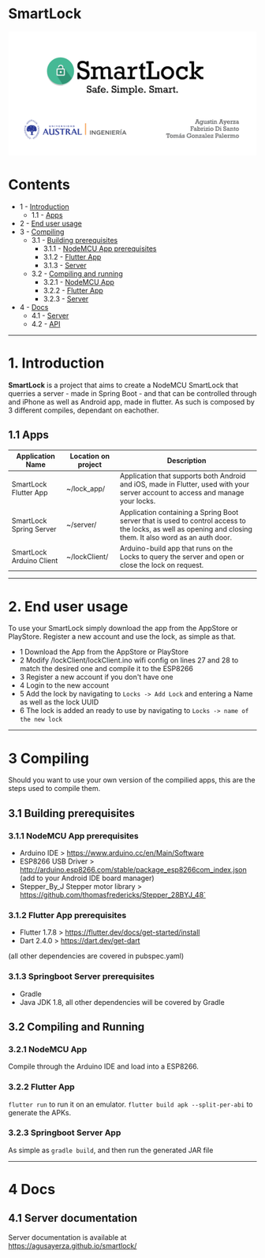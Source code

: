 # SmartLock
![Alt text](repo-graph.png "Title")
# Contents
- 1 - [Introduction](#1-introduction)
  - 1.1 - [Apps](#11-apps)
- 2 - [End user usage](#2-end-user-usage)
- 3 - [Compiling](#3-compiling)
  - 3.1 - [Building prerequisites](#31-building-prerequisites)
    - 3.1.1 - [NodeMCU App prerequisites](#311-nodemcu-app-prerequisites)
    - 3.1.2 - [Flutter App](#312-flutter-app-prerequisites)
    - 3.1.3 - [Server](#313-springboot-server-prerequisites)
  - 3.2 - [Compiling and running](#32-compiling-and-running)
    - 3.2.1 - [NodeMCU App](#321-nodemcu-app)
    - 3.2.2 - [Flutter App](#322-flutter-app)
    - 3.2.3 - [Server](#323-springboot-server-app)
- 4 - [Docs](#4docs)
  - 4.1 - [Server](#41-server-documentation)
  - 4.2 - [API](#42-server-api-documentation)
 
---

# 1. Introduction
**SmartLock** is a project that aims to create a NodeMCU SmartLock that querries a server - made in Spring Boot - and that can be controlled through and iPhone as well as Android app, made in flutter. As such is composed by 3 different compiles, dependant on eachother.
## 1.1 Apps
| Application Name         | Location on project | Description                                                                                                                                                 |
|--------------------------|---------------------|-------------------------------------------------------------------------------------------------------------------------------------------------------------|
| SmartLock Flutter App    | ~/lock_app/         | Application that supports both Android and iOS, made in Flutter, used with your server account to access and manage your locks.                             |
| SmartLock Spring Server  | ~/server/           | Application containing a Spring Boot server that is used to control access to the locks, as well as opening and closing them. It also word as an auth door. |
| SmartLock Arduino Client | ~/lockClient/       | Arduino-build app that runs on the Locks to query the server and open or close the lock on request.                                                         |

---

# 2. End user usage

To use your SmartLock simply download the app from the AppStore or PlayStore. Register a new account and use the lock, as simple as that.
- 1 Download the App from the AppStore or PlayStore
- 2 Modify /lockClient/lockClient.ino wifi config on lines 27 and 28 to match the desired one and compile it to the ESP8266
- 3 Register a new account if you don't have one
- 4 Login to the new account
- 5 Add the lock by navigating to `Locks -> Add Lock` and entering a Name as well as the lock UUID
- 6 The lock is added an ready to use by navigating to `Locks -> name of the new lock`
 ---
# 3 Compiling

Should you want to use your own version of the compilied apps, this are the steps used to compile them.

## 3.1 Building prerequisites
### 3.1.1 NodeMCU App prerequisites
- Arduino IDE  > https://www.arduino.cc/en/Main/Software
- ESP8266 USB Driver > http://arduino.esp8266.com/stable/package_esp8266com_index.json (add to your Android IDE board manager)
- Stepper_By_J Stepper motor library > https://github.com/thomasfredericks/Stepper_28BYJ_48`

### 3.1.2 Flutter App prerequisites
- Flutter 1.7.8 > https://flutter.dev/docs/get-started/install
- Dart 2.4.0 > https://dart.dev/get-dart

(all other dependencies are covered in pubspec.yaml)

### 3.1.3 Springboot Server prerequisites
- Gradle
- Java JDK 1.8, all other dependencies will be covered by Gradle

## 3.2 Compiling and Running
### 3.2.1 NodeMCU App
Compile through the Arduino IDE and load into a ESP8266.

### 3.2.2 Flutter App
```flutter run``` to run it on an emulator.
```flutter build apk --split-per-abi``` to generate the APKs.

### 3.2.3 Springboot Server App
As simple as ```gradle build```, and then run the generated JAR file

---

# 4 Docs
## 4.1 Server documentation
  Server documentation is available at https://agusayerza.github.io/smartlock/


